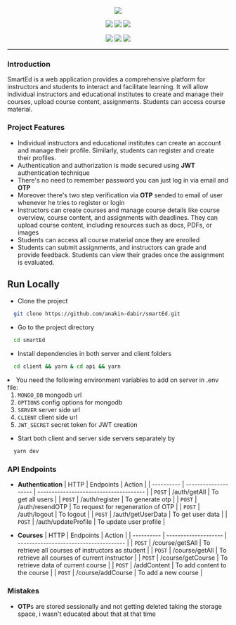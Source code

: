 <p align="center">
  <img src="https://anakin-dabir.github.io/public/smartED.png" style='cursor:auto'/>
</p>
<p align="center">
<img src="https://img.shields.io/badge/react-v18.2-teal" />
<img src="https://img.shields.io/badge/express-v4.18.2-blue" />
<img src="https://img.shields.io/badge/mongoose-v7.0.4-darkgreen" />
</p>
<p align="center">
<img src="https://img.shields.io/badge/axios-v1.3.6-darkslateblue" />
<img src="https://img.shields.io/badge/daisyui-v2.51.5-lightseagreen" />
<img src="https://img.shields.io/badge/tailwindcss-v3.3.1-cadetblue" />

</p>

<hr />

### Introduction

SmartEd is a web application provides a comprehensive platform for instructors and students to interact and facilitate learning. It will allow individual instructors and educational institutes to create and manage their courses, upload course content, assignments. Students can access course material.

### Project Features

- Individual instructors and educational institutes can create an account and manage their profile. Similarly, students can register and create their profiles.
- Authentication and authorization is made secured using **JWT** authentication technique
- There's no need to remember password you can just log in via email and **OTP**
- Moreover there's two step verification via **OTP** sended to email of user whenever he tries to register or login
- Instructors can create courses and manage course details like course overview, course content, and assignments with deadlines. They can upload course content, including resources such as docs, PDFs, or images
- Students can access all course material once they are enrolled
- Students can submit assignments, and instructors can grade and provide feedback. Students can view their grades once the assignment is evaluated.

## Run Locally

- Clone the project

```bash
  git clone https://github.com/anakin-dabir/smartEd.git
```

- Go to the project directory

```bash
  cd smartEd
```

- Install dependencies in both server and client folders

```bash
  cd client && yarn & cd api && yarn
```

<li>You need the following environment variables to add on server in .env file:
<ol>
<li>
<code>MONGO_DB</code> mongodb url</li>
<li>
<code>OPTIONS</code> config options for mongodb</li>
<li>
<code>SERVER</code> server side url</li>
<li>
<code>CLIENT</code> client side url</li>
<li>
<code>JWT_SECRET</code> secret token for JWT creation</li>
</ol>
</li>

- Start both client and server side servers separately by

```bash
  yarn dev
```

### API Endpoints

- **Authentication**
  | HTTP | Endpoints | Action |
  | ---------- | -------------------- | -------------------------------------- |
  | `POST` | /auth/getAll | To get all users |
  | `POST` | /auth/register | To generate otp |
  | `POST` | /auth/resendOTP | To request for regeneration of OTP |
  | `POST` | /auth/logout | To logout |
  | `POST` | /auth/getUserData | To get user data |
  | `POST` | /auth/updateProfile | To update user profile |

- **Courses**
  | HTTP | Endpoints | Action |
  | ---------- | -------------------- | -------------------------------------- |
  | `POST` | /course/getSAll | To retrieve all courses of instructors as student |
  | `POST` | /course/getAll | To retrieve all courses of current instructor |
  | `POST` | /course/getCourse | To retrieve data of current course |
  | `POST` | /addContent | To add content to the course |
  | `POST` | /course/addCourse | To add a new course |

### Mistakes

- **OTP**s are stored sessionally and not getting deleted taking the storage space, i wasn't educated about that at that time
